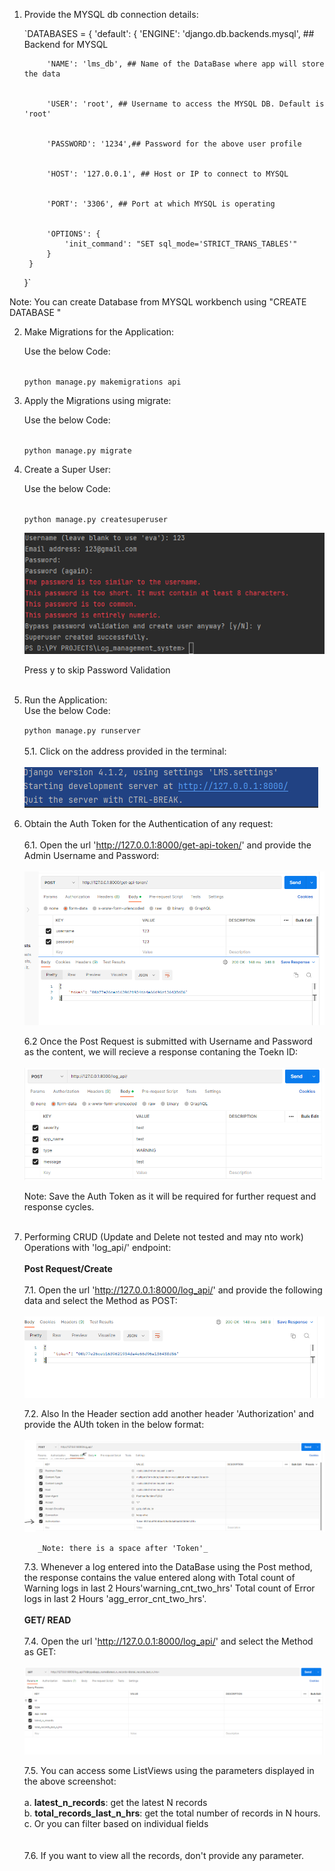1. Provide the MYSQL db connection details:


    `DATABASES = {
        'default': {
            'ENGINE': 'django.db.backends.mysql', ## Backend for MYSQL
    
            'NAME': 'lms_db', ## Name of the DataBase where app will store the data
    
    
            'USER': 'root', ## Username to access the MYSQL DB. Default is 'root'
    
    
            'PASSWORD': '1234',## Password for the above user profile
    
    
            'HOST': '127.0.0.1', ## Host or IP to connect to MYSQL
    
    
            'PORT': '3306', ## Port at which MYSQL is operating
    
    
            'OPTIONS': {
                'init_command': "SET sql_mode='STRICT_TRANS_TABLES'"
            }
        }
    }`

Note: You can create Database from MYSQL workbench using "CREATE DATABASE <name of the DataBase>"


2. Make Migrations for the Application:

    Use the below Code:<br><br>

    `python manage.py makemigrations api`

3. Apply the Migrations using migrate:

    Use the below Code:<br><br>

    `python manage.py migrate`

4. Create a Super User:
    
    Use the below Code:<br><br>
    
    `python manage.py createsuperuser`
    
    <img src="misc/img.png">
    
    Press y to skip Password Validation<br><br>
    
5. Run the Application:<br>
    Use the below Code:
    
    `python manage.py runserver`
    <br><br>
    5.1. Click on the address provided in the terminal:
      <br><br>
        <img src="misc/Capture.PNG">

6. Obtain the Auth Token for the Authentication of any request:<br><br>
    6.1. Open the url 'http://127.0.0.1:8000/get-api-token/' and provide the Admin Username and Password:<br><br>
            <img src="misc/get_token_page.PNG">
        
    6.2 Once the Post Request is submitted with Username and Password as the content, we will recieve a response contaning the Toekn ID:
            <br><br><img src="misc/post_api.PNG">
        
    Note: Save the Auth Token as it will be required for further request and response cycles.<br><br>
    
7. Performing CRUD (Update and Delete not tested and may nto work) Operations with 'log_api/' endpoint:
    <br><br>
    **Post Request/Create**
    <br><br>
    7.1. Open the url 'http://127.0.0.1:8000/log_api/' and provide the following data and select the Method as POST:
                <br><br><img src="misc/token.PNG">
        
    7.2. Also In the Header section add another header 'Authorization' and provide the AUth token in the below format:
            <br><br><img src="misc/post_token_auth.PNG">
          
          _Note: there is a space after 'Token'_
          
    7.3. Whenever a log entered into the DataBase using the Post method, the response contains the value entered along with Total count of Warning logs in last 2 Hours'warning_cnt_two_hrs'
    Total count of Error logs in last 2 Hours 'agg_error_cnt_two_hrs'.
        <br>  
    **GET/ READ**
    <br><br>
    7.4. Open the url 'http://127.0.0.1:8000/log_api/' and select the Method as GET:<br><br>
    <img src="misc/filter.PNG">
            
    7.5. You can access some ListViews using the parameters displayed in the above screenshot:<br><br>
        a. **latest_n_records**: get the latest N records <br>
        b. **total_records_last_n_hrs**: get the total number of records in N hours.<br>
        c. Or you can filter based on individual fields<br>
        <br><br>
    7.6. If you want to view all the records, don't provide any parameter.
    
    
    
    
    
            
    
    
    
    
    
    
